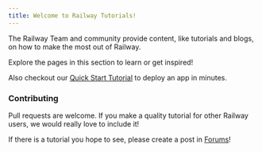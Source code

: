 ```yaml
---
title: Welcome to Railway Tutorials!
---
```


The Railway Team and community provide content, like tutorials and blogs, on how to make the most out of Railway.

Explore the pages in this section to learn or get inspired!  

Also checkout our [Quick Start Tutorial](/quick-start) to deploy an app in minutes.

### Contributing

Pull requests are welcome.  If you make a quality tutorial for other Railway users, we would really love to include it!

If there is a tutorial you hope to see, please create a post in <a href="https://community.railway.com/" target="_blank">Forums</a>!

